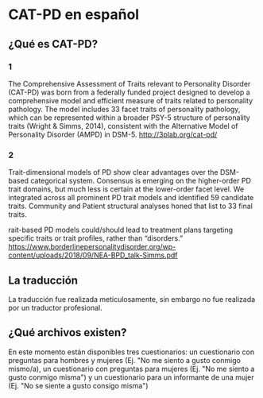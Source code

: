 # CAT-PD en español
## ¿Qué es CAT-PD?
### 1
The Comprehensive Assessment of Traits relevant to Personality Disorder (CAT-PD) was born from a federally funded project designed to develop a comprehensive model and efficient measure of traits related to personality pathology.  The model includes 33 facet traits of personality pathology, which can be represented within a broader PSY-5 structure of personality traits (Wright & Simms, 2014), consistent with the Alternative Model of Personality Disorder (AMPD) in DSM-5.
http://3plab.org/cat-pd/

### 2
Trait-dimensional models of PD show clear advantages over the
DSM-based categorical system.
Consensus is emerging on the higher-order PD trait domains,
but much less is certain at the lower-order facet level.
We integrated across all prominent PD trait models and
identified 59 candidate traits.
Community and Patient structural analyses honed that list to
33 final traits.

rait-based PD models could/should lead to treatment plans
targeting specific traits or trait profiles, rather than “disorders.”
https://www.borderlinepersonalitydisorder.org/wp-content/uploads/2018/09/NEA-BPD_talk-Simms.pdf

## La traducción
La traducción fue realizada meticulosamente, sin embargo no fue realizada por un traductor profesional.

## ¿Qué archivos existen?
En este momento están disponibles tres cuestionarios: un cuestionario con preguntas para hombres y mujeres (Ej. "No me siento a gusto conmigo mismo/a), un cuestionario con preguntas para mujeres (Ej. "No me siento a gusto conmigo misma") y un cuestionario para un informante de una mujer (Ej. "No se siente a gusto consigo misma")
